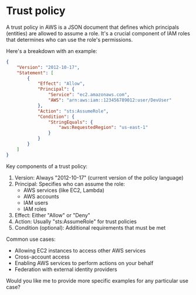 # Trust policy

A trust policy in AWS is a JSON document that defines which principals (entities) are allowed to assume a role. It's a crucial component of IAM roles that determines who can use the role's permissions.

Here's a breakdown with an example:

```json
{
    "Version": "2012-10-17",
    "Statement": [
        {
            "Effect": "Allow",
            "Principal": {
                "Service": "ec2.amazonaws.com",
                "AWS": "arn:aws:iam::123456789012:user/DevUser"
            },
            "Action": "sts:AssumeRole",
            "Condition": {
                "StringEquals": {
                    "aws:RequestedRegion": "us-east-1"
                }
            }
        }
    ]
}

```

Key components of a trust policy:

1. Version: Always "2012-10-17" (current version of the policy language)
2. Principal: Specifies who can assume the role:
   * AWS services (like EC2, Lambda)
   * AWS accounts
   * IAM users
   * IAM roles
3. Effect: Either "Allow" or "Deny"
4. Action: Usually "sts:AssumeRole" for trust policies
5. Condition (optional): Additional requirements that must be met

Common use cases:

* Allowing EC2 instances to access other AWS services
* Cross-account access
* Enabling AWS services to perform actions on your behalf
* Federation with external identity providers

Would you like me to provide more specific examples for any particular use case?
